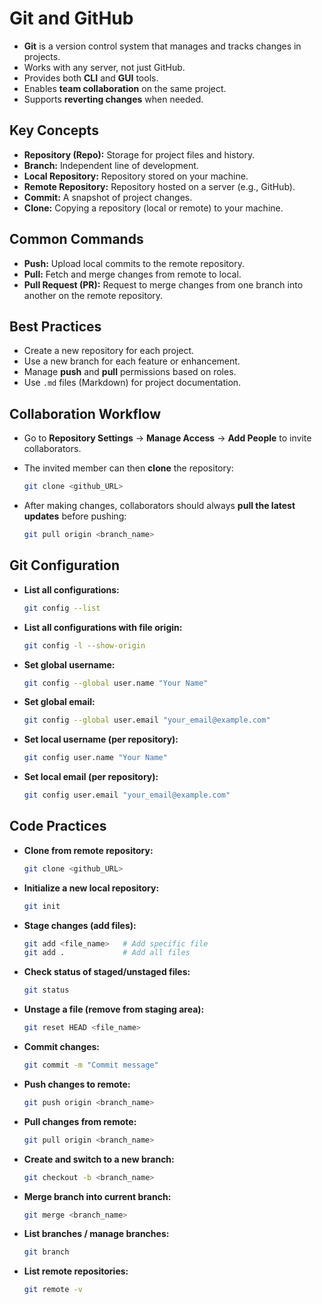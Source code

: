 # Git and GitHub

* **Git** is a version control system that manages and tracks changes in projects.
* Works with any server, not just GitHub.
* Provides both **CLI** and **GUI** tools.
* Enables **team collaboration** on the same project.
* Supports **reverting changes** when needed.

## Key Concepts

* **Repository (Repo):** Storage for project files and history.
* **Branch:** Independent line of development.
* **Local Repository:** Repository stored on your machine.
* **Remote Repository:** Repository hosted on a server (e.g., GitHub).
* **Commit:** A snapshot of project changes.
* **Clone:** Copying a repository (local or remote) to your machine.

## Common Commands

* **Push:** Upload local commits to the remote repository.
* **Pull:** Fetch and merge changes from remote to local.
* **Pull Request (PR):** Request to merge changes from one branch into another on the remote repository.

## Best Practices

* Create a new repository for each project.
* Use a new branch for each feature or enhancement.
* Manage **push** and **pull** permissions based on roles.
* Use `.md` files (Markdown) for project documentation.

## Collaboration Workflow

* Go to **Repository Settings** → **Manage Access** → **Add People** to invite collaborators.
* The invited member can then **clone** the repository:

  ```bash
  git clone <github_URL>
  ```
* After making changes, collaborators should always **pull the latest updates** before pushing:

  ```bash
  git pull origin <branch_name>
  ```

## Git Configuration

* **List all configurations:**

  ```bash
  git config --list
  ```

* **List all configurations with file origin:**

  ```bash
  git config -l --show-origin
  ```

* **Set global username:**

  ```bash
  git config --global user.name "Your Name"
  ```

* **Set global email:**

  ```bash
  git config --global user.email "your_email@example.com"
  ```

* **Set local username (per repository):**

  ```bash
  git config user.name "Your Name"
  ```

* **Set local email (per repository):**

  ```bash
  git config user.email "your_email@example.com"
  ```


## Code Practices

* **Clone from remote repository:**

  ```bash
  git clone <github_URL>
  ```

* **Initialize a new local repository:**

  ```bash
  git init
  ```

* **Stage changes (add files):**

  ```bash
  git add <file_name>   # Add specific file
  git add .             # Add all files
  ```

* **Check status of staged/unstaged files:**

  ```bash
  git status
  ```

* **Unstage a file (remove from staging area):**

  ```bash
  git reset HEAD <file_name>
  ```

* **Commit changes:**

  ```bash
  git commit -m "Commit message"
  ```

* **Push changes to remote:**

  ```bash
  git push origin <branch_name>
  ```

* **Pull changes from remote:**

  ```bash
  git pull origin <branch_name>
  ```

* **Create and switch to a new branch:**

  ```bash
  git checkout -b <branch_name>
  ```

* **Merge branch into current branch:**

  ```bash
  git merge <branch_name>
  ```

* **List branches / manage branches:**

  ```bash
  git branch
  ```
* **List remote repositories:**

  ```bash
  git remote -v
  ```
